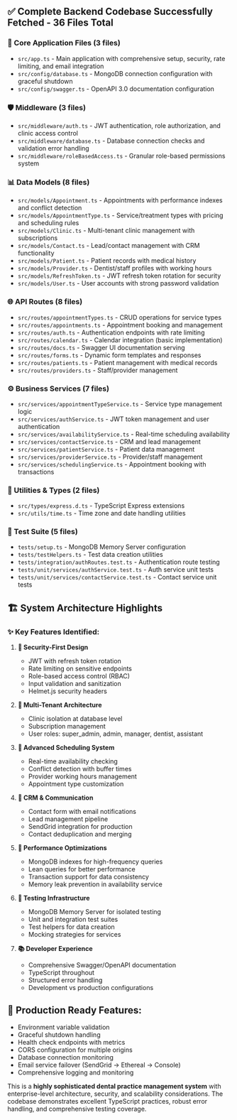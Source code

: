 
## ✅ **Complete Backend Codebase Successfully Fetched** - 36 Files Total

### **📁 Core Application Files (3 files)**
- `src/app.ts` - Main application with comprehensive setup, security, rate limiting, and email integration
- `src/config/database.ts` - MongoDB connection configuration with graceful shutdown
- `src/config/swagger.ts` - OpenAPI 3.0 documentation configuration

### **🛡️ Middleware (3 files)** 
- `src/middleware/auth.ts` - JWT authentication, role authorization, and clinic access control
- `src/middleware/database.ts` - Database connection checks and validation error handling
- `src/middleware/roleBasedAccess.ts` - Granular role-based permissions system

### **📊 Data Models (8 files)**
- `src/models/Appointment.ts` - Appointments with performance indexes and conflict detection
- `src/models/AppointmentType.ts` - Service/treatment types with pricing and scheduling rules
- `src/models/Clinic.ts` - Multi-tenant clinic management with subscriptions
- `src/models/Contact.ts` - Lead/contact management with CRM functionality
- `src/models/Patient.ts` - Patient records with medical history
- `src/models/Provider.ts` - Dentist/staff profiles with working hours
- `src/models/RefreshToken.ts` - JWT refresh token rotation for security
- `src/models/User.ts` - User accounts with strong password validation

### **🌐 API Routes (8 files)**
- `src/routes/appointmentTypes.ts` - CRUD operations for service types
- `src/routes/appointments.ts` - Appointment booking and management
- `src/routes/auth.ts` - Authentication endpoints with rate limiting
- `src/routes/calendar.ts` - Calendar integration (basic implementation)
- `src/routes/docs.ts` - Swagger UI documentation serving
- `src/routes/forms.ts` - Dynamic form templates and responses
- `src/routes/patients.ts` - Patient management with medical records
- `src/routes/providers.ts` - Staff/provider management

### **⚙️ Business Services (7 files)**
- `src/services/appointmentTypeService.ts` - Service type management logic
- `src/services/authService.ts` - JWT token management and user authentication
- `src/services/availabilityService.ts` - Real-time scheduling availability
- `src/services/contactService.ts` - CRM and lead management
- `src/services/patientService.ts` - Patient data management
- `src/services/providerService.ts` - Provider/staff management
- `src/services/schedulingService.ts` - Appointment booking with transactions

### **🔧 Utilities & Types (2 files)**
- `src/types/express.d.ts` - TypeScript Express extensions
- `src/utils/time.ts` - Time zone and date handling utilities

### **🧪 Test Suite (5 files)**
- `tests/setup.ts` - MongoDB Memory Server configuration
- `tests/testHelpers.ts` - Test data creation utilities
- `tests/integration/authRoutes.test.ts` - Authentication route testing
- `tests/unit/services/authService.test.ts` - Auth service unit tests
- `tests/unit/services/contactService.test.ts` - Contact service unit tests

## 🏗️ **System Architecture Highlights**

### **✨ Key Features Identified:**
1. **🔐 Security-First Design**
   - JWT with refresh token rotation
   - Rate limiting on sensitive endpoints
   - Role-based access control (RBAC)
   - Input validation and sanitization
   - Helmet.js security headers

2. **🏢 Multi-Tenant Architecture**
   - Clinic isolation at database level
   - Subscription management
   - User roles: super_admin, admin, manager, dentist, assistant

3. **📅 Advanced Scheduling System**
   - Real-time availability checking
   - Conflict detection with buffer times
   - Provider working hours management
   - Appointment type customization

4. **📧 CRM & Communication**
   - Contact form with email notifications
   - Lead management pipeline
   - SendGrid integration for production
   - Contact deduplication and merging

5. **🔄 Performance Optimizations**
   - MongoDB indexes for high-frequency queries
   - Lean queries for better performance
   - Transaction support for data consistency
   - Memory leak prevention in availability service

6. **🧪 Testing Infrastructure**
   - MongoDB Memory Server for isolated testing
   - Unit and integration test suites
   - Test helpers for data creation
   - Mocking strategies for services

7. **📚 Developer Experience**
   - Comprehensive Swagger/OpenAPI documentation
   - TypeScript throughout
   - Structured error handling
   - Development vs production configurations

## 🚀 **Production Ready Features:**
- Environment variable validation
- Graceful shutdown handling
- Health check endpoints with metrics
- CORS configuration for multiple origins
- Database connection monitoring
- Email service failover (SendGrid → Ethereal → Console)
- Comprehensive logging and monitoring

This is a **highly sophisticated dental practice management system** with enterprise-level architecture, security, and scalability considerations. The codebase demonstrates excellent TypeScript practices, robust error handling, and comprehensive testing coverage.
